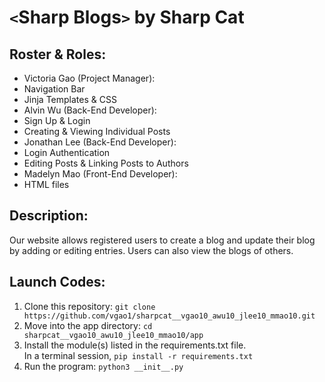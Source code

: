 # `<`Sharp Blogs`>` by Sharp Cat
## Roster & Roles:
* Victoria Gao (Project Manager): 
 * Navigation Bar
 * Jinja Templates & CSS
* Alvin Wu (Back-End Developer): 
 * Sign Up & Login 
 * Creating & Viewing Individual Posts
* Jonathan Lee (Back-End Developer): 
 * Login Authentication 
 * Editing Posts & Linking Posts to Authors 
* Madelyn Mao (Front-End Developer): 
 * HTML files
 
## Description:
Our website allows registered users to create a blog and update their blog by adding or editing entries.  Users can also view the blogs of others.

## Launch Codes:
1. Clone this repository: `git clone https://github.com/vgao1/sharpcat__vgao10_awu10_jlee10_mmao10.git`
2. Move into the app directory:  `cd sharpcat__vgao10_awu10_jlee10_mmao10/app`    
3. Install the module(s) listed in the requirements.txt file.  
In a terminal session, `pip install -r requirements.txt`
4. Run the program: `python3 __init__.py`
